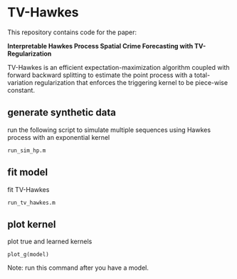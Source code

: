 # TV-Hawkes

This repository contains code for the paper:

**Interpretable Hawkes Process Spatial Crime Forecasting with TV-Regularization**

TV-Hawkes is an efficient expectation-maximization algorithm coupled with forward backward splitting to estimate the point process with a total-variation regularization that enforces the triggering kernel to be piece-wise constant.

## generate synthetic data
run the following script to simulate multiple sequences using Hawkes process with an exponential kernel
```
run_sim_hp.m
```


## fit model
fit TV-Hawkes
```
run_tv_hawkes.m
```
 

## plot kernel
plot true and learned kernels
```
plot_g(model)
```
Note: run this command after you have a model.

